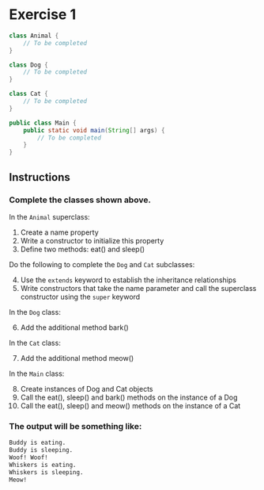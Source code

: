 # Exercise 1

```java
class Animal {
    // To be completed
}

class Dog {
    // To be completed
}

class Cat {
    // To be completed
}

public class Main {
    public static void main(String[] args) {
        // To be completed
    }
}
```

## Instructions

### Complete the classes shown above.

In the `Animal` superclass:  

1. Create a name property  
2. Write a constructor to initialize this property
3. Define two methods: eat() and sleep()

Do the following to complete the `Dog` and `Cat` subclasses:  

4. Use the `extends` keyword to establish the inheritance relationships
5. Write constructors that take the name parameter and call the superclass constructor using the `super` keyword

In the `Dog` class:  

6. Add the additional method bark()

In the `Cat` class:  

7. Add the additional method meow()

In the `Main` class:  

8. Create instances of Dog and Cat objects
9. Call the eat(), sleep() and bark() methods on the instance of a Dog 
10. Call the eat(), sleep() and meow() methods on the instance of a Cat

### The output will be something like:

```bash
Buddy is eating.
Buddy is sleeping.
Woof! Woof!
Whiskers is eating.
Whiskers is sleeping.
Meow!
```

